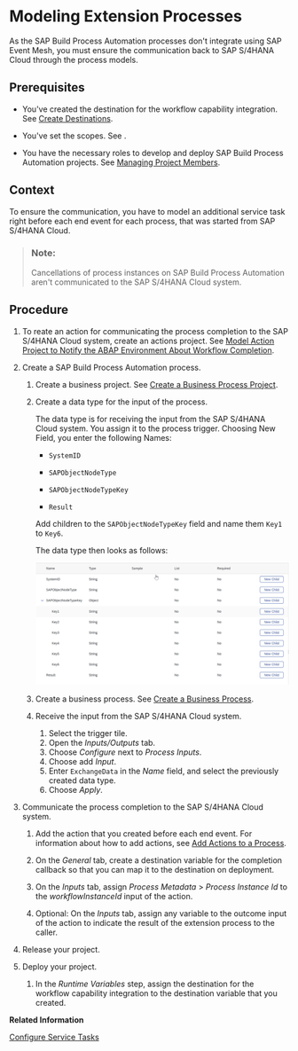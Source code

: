 <!-- loio479958c5439f4aa6a51335a75376f907 -->

# Modeling Extension Processes

As the SAP Build Process Automation processes don't integrate using SAP Event Mesh, you must ensure the communication back to SAP S/4HANA Cloud through the process models.



<a name="loio479958c5439f4aa6a51335a75376f907__prereq_pwr_qfs_4qb"/>

## Prerequisites

-   You've created the destination for the workflow capability integration. See [Create Destinations](create-destinations-eb1d0a3.md).

-   You've set the scopes. See  <?sap-ot O2O class="- topic/xref " href="4a9937a2fa3b40bcb766563396ece79f.xml" text="" desc="" xtrc="xref:2" xtrf="file:/home/builder/src/dita-all/jjq1673438782153/loio2080d0faf9d84ce6aa14caa4caa32935_en-US/src/content/localization/en-us/479958c5439f4aa6a51335a75376f907.xml" output-class="" current-file="file:/home/builder/tp.net.sf.dita-ot/2.3/plugins/com.elovirta.dita.markdown_1.3.0/xsl/dita2markdownImpl.xsl" ?> .

-   You have the necessary roles to develop and deploy SAP Build Process Automation projects. See [Managing Project Members](https://help.sap.com/docs/build-process-automation/sap-build-process-automation/managing-project-members).




## Context

To ensure the communication, you have to model an additional service task right before each end event for each process, that was started from SAP S/4HANA Cloud.

> ### Note:  
> Cancellations of process instances on SAP Build Process Automation aren't communicated to the SAP S/4HANA Cloud system.



## Procedure

1.  To reate an action for communicating the process completion to the SAP S/4HANA Cloud system, create an actions project. See [Model Action Project to Notify the ABAP Environment About Workflow Completion](model-action-project-to-notify-the-abap-environment-about-workflow-completion-61e81af.md).

2.  Create a SAP Build Process Automation process.

    1.  Create a business project. See [Create a Business Process Project](https://help.sap.com/docs/build-process-automation/sap-build-process-automation/create-and-manage-projects?version=Cloud#create-a-business-process-project).

    2.  Create a data type for the input of the process.

        The data type is for receiving the input from the SAP S/4HANA Cloud system. You assign it to the process trigger. Choosing New Field, you enter the following Names:

        -   `SystemID`

        -   `SAPObjectNodeType`

        -   `SAPObjectNodeTypeKey`

        -   `Result`


        Add children to the `SAPObjectNodeTypeKey` field and name them `Key1` to `Key6`.

        The data type then looks as follows:

        ![](images/Data_Type_00afca4.png)

    3.  Create a business process. See [Create a Business Process](https://help.sap.com/docs/build-process-automation/sap-build-process-automation/create-business-process).

    4.  Receive the input from the SAP S/4HANA Cloud system.

        1.  Select the trigger tile.
        2.  Open the *Inputs/Outputs* tab.
        3.  Choose *Configure* next to *Process Inputs*.
        4.  Choose add *Input*.
        5.  Enter `ExchangeData` in the *Name* field, and select the previously created data type.
        6.  Choose *Apply*.


3.  Communicate the process completion to the SAP S/4HANA Cloud system.

    1.  Add the action that you created before each end event. For information about how to add actions, see [Add Actions to a Process](https://help.sap.com/docs/build-process-automation/sap-build-process-automation/add-actions-to-process).

    2.  On the *General* tab, create a destination variable for the completion callback so that you can map it to the destination on deployment.

    3.  On the *Inputs* tab, assign *Process Metadata* \> *Process Instance Id* to the *workflowInstanceId* input of the action.

    4.  Optional: On the *Inputs* tab, assign any variable to the outcome input of the action to indicate the result of the extension process to the caller.


4.  Release your project.

5.  Deploy your project.

    1.  In the *Runtime Variables* step, assign the destination for the workflow capability integration to the destination variable that you created.



**Related Information**  


[Configure Service Tasks](https://help.sap.com/viewer/e157c391253b4ecd93647bf232d18a83/Cloud/en-US/a8a6267f537841fbb22c159ba2af8835.html)


